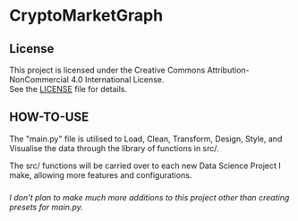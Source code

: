 # CryptoMarketGraph
## License

This project is licensed under the Creative Commons Attribution-NonCommercial 4.0 International License.  
See the [LICENSE](./LICENSE) file for details.

## HOW-TO-USE

The "main.py" file is utilised to Load, Clean, Transform, Design, Style, and Visualise the data through the library of functions in src/.

The src/ functions will be carried over to each new Data Science Project I make, allowing more features and configurations.

###

*I don't plan to make much more additions to this project other than creating presets for main.py.*
